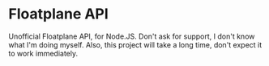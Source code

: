 # Floatplane API

Unofficial Floatplane API, for Node.JS. Don't ask for support, I don't know what I'm doing myself. Also, this project will take a long time, don't expect it to work immediately.
